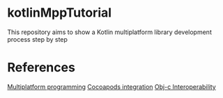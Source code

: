 # kotlinMppTutorial
This repository aims to show a Kotlin multiplatform library development process step by step

# References

[Multiplatform programming](https://kotlinlang.org/docs/reference/multiplatform.html)
[Cocoapods integration](https://kotlinlang.org/docs/reference/native/cocoapods.html)
[Obj-c Interoperability](https://kotlinlang.org/docs/reference/native/objc_interop.html)
